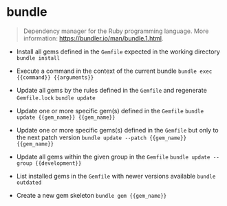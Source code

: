 # bundle
> Dependency manager for the Ruby programming language.
> More information: <https://bundler.io/man/bundle.1.html>.

- Install all gems defined in the `Gemfile` expected in the working directory
`bundle install`

- Execute a command in the context of the current bundle
`bundle exec {{command}} {{arguments}}`

- Update all gems by the rules defined in the `Gemfile` and regenerate `Gemfile.lock`
`bundle update`

- Update one or more specific gem(s) defined in the `Gemfile`
`bundle update {{gem_name}} {{gem_name}}`

- Update one or more specific gems(s) defined in the `Gemfile` but only to the next patch version
`bundle update --patch {{gem_name}} {{gem_name}}`

- Update all gems within the given group in the `Gemfile`
`bundle update --group {{development}}`

- List installed gems in the `Gemfile` with newer versions available
`bundle outdated`

- Create a new gem skeleton
`bundle gem {{gem_name}}`
